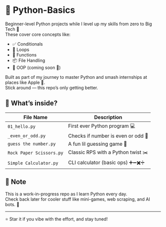 # 🐍 Python-Basics

Beginner-level Python projects while I level up my skills from zero to Big Tech 🚀  
These cover core concepts like:

- ✅ Conditionals  
- 🔁 Loops  
- 🧠 Functions  
- 📦 File Handling  
- 🔄 OOP (coming soon 👀)

Built as part of my journey to master Python and smash internships at places like Apple 🍏.  
Stick around — this repo’s only getting better.

## 📂 What’s inside?

| File Name                | Description                        |
|--------------------------|------------------------------------|
| `01_hello.py`            | First ever Python program 💻       |
| `_even_or_odd.py`        | Checks if number is even or odd 🔢 |
| `guess the number.py`    | A fun lil guessing game 🎯         |
| `Rock Paper Scissors.py` | Classic RPS with a Python twist ✂️ |
| `Simple Calculator.py`   | CLI calculator (basic ops) ➕➖✖️➗ |

## 📌 Note

This is a work-in-progress repo as I learn Python every day.  
Check back later for cooler stuff like mini-games, web scraping, and AI bots. 😤

---

⭐ Star it if you vibe with the effort, and stay tuned!
